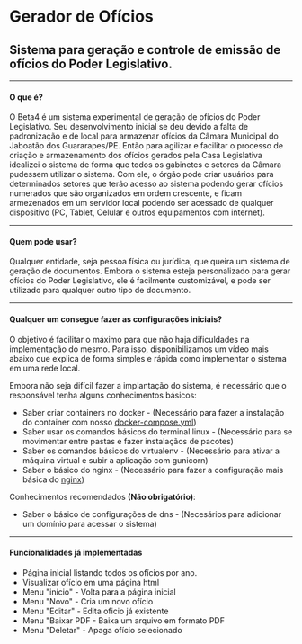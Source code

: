 <h1>Gerador de Ofícios</h1>

<h2>Sistema para geração e controle de emissão de ofícios do Poder Legislativo.</h2>

<hr>

<h4>O que é?</h4>

<p>O Beta4 é um sistema experimental de geração de ofícios do Poder Legislativo. Seu desenvolvimento inicial se deu devido a falta de padronização e de local para armazenar ofícios da Câmara Municipal do Jaboatão dos Guararapes/PE. Então para agilizar e facilitar o processo de criação e armazenamento dos ofícios gerados pela Casa Legislativa idealizei o sistema de forma que todos os gabinetes e setores da Câmara pudessem utilizar o sistema. Com ele, o órgão pode criar usuários para determinados setores que terão acesso ao sistema podendo gerar ofícios numerados que são organizados em ordem crescente, e ficam armezenados em um servidor local podendo ser acessado de qualquer dispositivo (PC, Tablet, Celular e outros equipamentos com internet).</p>

<hr>

<h4>Quem pode usar?</h4>

<p>Qualquer entidade, seja pessoa física ou jurídica, que queira um sistema de geração de documentos. Embora o sistema esteja personalizado para gerar ofícios do Poder Legislativo, ele é facilmente customizável, e pode ser utilizado para qualquer outro tipo de documento.</p>

<hr>

<h4>Qualquer um consegue fazer as configurações iniciais?</h4>

<p>O objetivo é facilitar o máximo para que não haja dificuldades na implementação do mesmo. Para isso, disponibilizamos um vídeo mais abaixo que explica de forma simples e rápida como implementar o sistema em uma rede local.</p>

<p>Embora não seja difícil fazer a implantação do sistema, é necessário que o responsável tenha alguns conhecimentos básicos:</p>

<ul>
  <li>Saber criar containers no docker - (Necessário para fazer a instalação do container com nosso <a href="https://github.com/daniloarodrigues/oficio/blob/master/docker-compose.yml">docker-compose.yml</a>)</li>
  <li>Saber usar os comandos básicos do terminal linux - (Necessário para se movimentar entre pastas e fazer instalaçãos de pacotes)</li>
  <li>Saber os comandos básicos do virtualenv - (Necessário para ativar a máquina virtual e subir a aplicação com gunicorn)</li>
  <li>Saber o básico do nginx - (Necessário para fazer a configuração mais básica do <a href="https://github.com/daniloarodrigues/oficio/blob/master/default.conf">nginx</a>)</li>
</ul>

<p>Conhecimentos recomendados <b>(Não obrigatório)</b>:</p>

<ul>
  <li>Saber o básico de configurações de dns - (Necesários para adicionar um domínio para acessar o sistema)</li>
</ul>

<hr>

<h4>Funcionalidades já implementadas </h4>

<ul>
  <li>Página inicial listando todos os ofícios por ano.</li>
  <li>Visualizar ofício em uma página html</li>
  <li>Menu "início" - Volta para a página inicial</li>
  <li>Menu "Novo" - Cria um novo ofício</li>
  <li>Menu "Editar" - Edita oficio já existente</li>
  <li>Menu "Baixar PDF - Baixa um arquivo em formato PDF</li>
  <li>Menu "Deletar" - Apaga ofício selecionado</li>
</ul>
